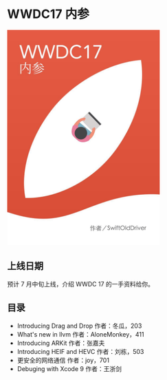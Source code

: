 # WWDC17 内参

<img src="sources/WWDC17Book.jpeg" style="max-height:500px;margin:0 auto;"/>

## 上线日期
预计 7 月中旬上线，介绍 WWDC 17 的一手资料给你。

## 目录

- Introducing Drag and Drop
  作者：冬瓜，203
- What's new in llvm
  作者：AloneMonkey，411
- Introducing ARKit
  作者：张嘉夫
- Introducing HEIF and HEVC
   作者：刘栋，503
- 更安全的网络通信
   作者：joy，701
- Debuging with Xcode 9
   作者：王浙剑